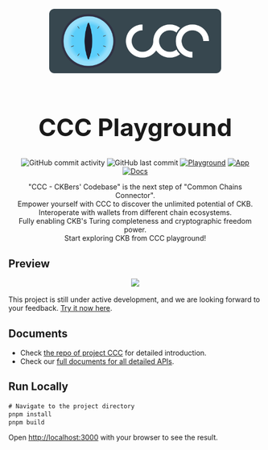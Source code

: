 <p align="center">
  <a href="https://live.ckbccc.com/">
    <img alt="Logo" src="https://raw.githubusercontent.com/ckb-devrel/ccc/master/assets/logoAndText.svg" style="height: 8rem; max-width: 90%; padding: 0.5rem 0;" />
  </a>
</p>

<h1 align="center" style="font-size: 48px;">
  CCC Playground
</h1>

<p align="center">
  <img alt="GitHub commit activity" src="https://img.shields.io/github/commit-activity/m/ckb-devrel/ccc-playground" />
  <img alt="GitHub last commit" src="https://img.shields.io/github/last-commit/ckb-devrel/ccc-playground/master" />
  <a href="https://live.ckbccc.com/"><img
    alt="Playground" src="https://img.shields.io/website?url=https%3A%2F%2Flive.ckbccc.com%2F&label=Playground"
  /></a>
  <a href="https://app.ckbccc.com/"><img
    alt="App" src="https://img.shields.io/website?url=https%3A%2F%2Fapp.ckbccc.com%2F&label=App"
  /></a>
  <a href="https://docs.ckbccc.com/"><img
    alt="Docs" src="https://img.shields.io/website?url=https%3A%2F%2Fdocs.ckbccc.com%2F&label=Docs"
  /></a>
</p>

<p align="center">
  "CCC - CKBers' Codebase" is the next step of "Common Chains Connector".
  <br />
  Empower yourself with CCC to discover the unlimited potential of CKB.
  <br />
  Interoperate with wallets from different chain ecosystems.
  <br />
  Fully enabling CKB's Turing completeness and cryptographic freedom power.
  <br />
  Start exploring CKB from CCC playground!
</p>

## Preview

<p align="center">
  <a href="https://live.ckbccc.com/">
    <img src="https://raw.githubusercontent.com/ckb-devrel/ccc-playground/master/assets/preview.png" width="60%" />
  </a>
</p>

This project is still under active development, and we are looking forward to your feedback. [Try it now here](https://live.ckbccc.com/).

## Documents

- Check [the repo of project CCC](https://github.com/ckb-devrel/ccc) for detailed introduction.
- Check our [full documents for all detailed APIs](https://docs.ckbccc.com).

## Run Locally

```shell
# Navigate to the project directory
pnpm install
pnpm build
```

Open [http://localhost:3000](http://localhost:3000) with your browser to see the result.
